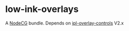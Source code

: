 # low-ink-overlays

A [NodeCG](http://github.com/nodecg/nodecg) bundle. Depends on [ipl-overlay-controls](https://github.com/inkfarer/ipl-overlay-controls) V2.x
